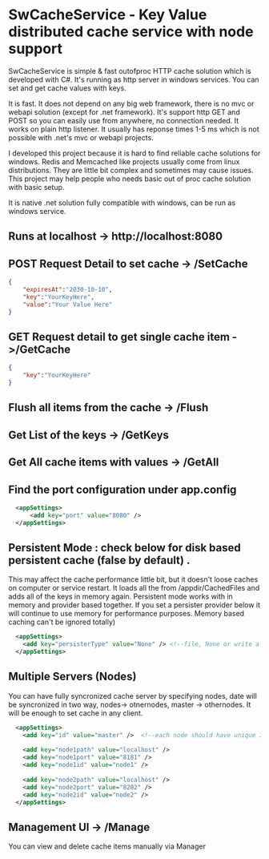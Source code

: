 # SwCacheService - Key Value distributed cache service with node support

SwCacheService is simple & fast outofproc HTTP cache solution which is developed with C#.
It's running as http server in windows services. You can set and get cache values with keys.

It is fast. It does not depend on any big web framework, there is no mvc or webapi solution (except for .net framework).
It's support http GET and POST so you can easily use from anywhere, no connection needed. It works on plain http listener.
It usually has reponse times 1-5 ms which is not possible with .net's mvc or webapi projects.

I developed this project because  it is hard to find reliable cache solutions for windows. Redis and Memcached like projects usually come from linux distributions. 
They are little bit complex and sometimes may cause issues. This project may help people who needs basic out of proc cache solution with basic setup.

It is native .net solution fully compatible with windows, can be run as windows service.

## Runs at localhost -> http://localhost:8080
## POST Request Detail to set cache -> /SetCache

```json
{
	"expiresAt":"2030-10-10",
	"key":"YourKeyHere",
	"value":"Your Value Here"
}
```

## GET Request detail to get single cache item ->/GetCache

```json
{
	"key":"YourKeyHere"
}
```

## Flush all items from the cache  -> /Flush
## Get List of the keys  -> /GetKeys
## Get All cache items with values -> /GetAll


## Find the port configuration under app.config

```xml
  <appSettings>
      <add key="port" value="8080" />
  </appSettings>
```


## Persistent Mode : check below for disk based persistent cache (false by default) . 
This may affect the cache performance little bit, but it doesn't loose caches on computer or service restart.
It loads all the from /appdir/CachedFiles and adds all of the keys in memory again. Persistent mode works with in memory and provider based together. 
If you set a persister provider below it will continue to use memory for performance purposes. Memory based caching can't be ignored totally)

```xml
  <appSettings>
    <add key="persisterType" value="None" /> <!--file, None or write a customProvider -->
  </appSettings>
```


## Multiple Servers (Nodes)
You can have fully syncronized cache server by specifying nodes, date will be syncronized in two way, nodes-> otnernodes, master -> othernodes. It will be enough to set cache in any client.

```xml
  <appSettings>
    <add key="id" value="master" />  <!--each node should have unique Id 'master' text doesn't matter -->
	  
    <add key="node1path" value="localhost" />
    <add key="node1port" value="8181" />
    <add key="node1id" value="node1" />
	  
    <add key="node2path" value="localhost" />
    <add key="node2port" value="8282" />
    <add key="node2id" value="node2" />
  </appSettings>
```

## Management UI -> /Manage
You can view and delete cache items manually via Manager
